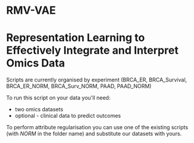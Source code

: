 # RMV-VAE

# Representation Learning to Effectively Integrate and Interpret Omics Data
Scripts are currently organised by experiment (BRCA_ER, BRCA_Survival, BRCA_ER_NORM, BRCA_Surv_NORM, PAAD, PAAD_NORM)


To run this script on your data you'll need:

- two omics datasets 
- optional - clinical data to predict outcomes 


To perform attribute regularisation you can use one of the existing scripts (with *NORM* in the folder name) and substitute our datasets with yours.


